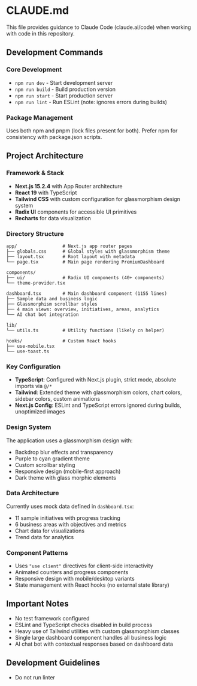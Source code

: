 # CLAUDE.md

This file provides guidance to Claude Code (claude.ai/code) when working with code in this repository.

## Development Commands

### Core Development
- `npm run dev` - Start development server
- `npm run build` - Build production version
- `npm run start` - Start production server
- `npm run lint` - Run ESLint (note: ignores errors during builds)

### Package Management
Uses both npm and pnpm (lock files present for both). Prefer npm for consistency with package.json scripts.

## Project Architecture

### Framework & Stack
- **Next.js 15.2.4** with App Router architecture
- **React 19** with TypeScript
- **Tailwind CSS** with custom configuration for glassmorphism design system
- **Radix UI** components for accessible UI primitives
- **Recharts** for data visualization

### Directory Structure
```
app/                 # Next.js app router pages
├── globals.css      # Global styles with glassmorphism theme
├── layout.tsx       # Root layout with metadata
└── page.tsx         # Main page rendering PremiumDashboard

components/
├── ui/              # Radix UI components (40+ components)
└── theme-provider.tsx

dashboard.tsx        # Main dashboard component (1155 lines)
├── Sample data and business logic
├── Glassmorphism scrollbar styles
├── 4 main views: overview, initiatives, areas, analytics
└── AI chat bot integration

lib/
└── utils.ts         # Utility functions (likely cn helper)

hooks/               # Custom React hooks
├── use-mobile.tsx
└── use-toast.ts
```

### Key Configuration
- **TypeScript**: Configured with Next.js plugin, strict mode, absolute imports via `@/*`
- **Tailwind**: Extended theme with glassmorphism colors, chart colors, sidebar colors, custom animations
- **Next.js Config**: ESLint and TypeScript errors ignored during builds, unoptimized images

### Design System
The application uses a glassmorphism design with:
- Backdrop blur effects and transparency
- Purple to cyan gradient theme
- Custom scrollbar styling
- Responsive design (mobile-first approach)
- Dark theme with glass morphic elements

### Data Architecture
Currently uses mock data defined in `dashboard.tsx`:
- 11 sample initiatives with progress tracking
- 6 business areas with objectives and metrics
- Chart data for visualizations
- Trend data for analytics

### Component Patterns
- Uses `"use client"` directives for client-side interactivity
- Animated counters and progress components
- Responsive design with mobile/desktop variants
- State management with React hooks (no external state library)

## Important Notes
- No test framework configured
- ESLint and TypeScript checks disabled in build process
- Heavy use of Tailwind utilities with custom glassmorphism classes
- Single large dashboard component handles all business logic
- AI chat bot with contextual responses based on dashboard data

## Development Guidelines
- Do not run linter